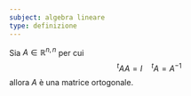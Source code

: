 ```yaml
---
subject: algebra lineare
type: definizione
---
```

Sia $A\in\mathbb{R}^{n,n}$ per cui
$$
^tAA=I\quad ^tA=A^{-1}
$$
allora $A$ è una matrice ortogonale.